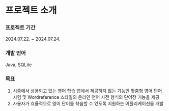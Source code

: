 # 프로젝트 소개
### 프로젝트 기간
2024.07.22. ~ 2024.07.24.
### 개발 언어
Java, SQLite
### 목표
1. 시중에서 상용되고 있는 영어 학습 앱에서 제공하지 않는 기능인 맞춤형 영어 단어 시험 및 Wordreference 스타일의 온라인 언어 사전 형식의 단어장 기능을 제공<br>
2. 사용자가 효율적으로 영어 단어를 학습할 수 있도록 지원하는 어플리케이션을 개발

